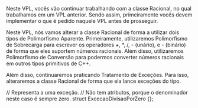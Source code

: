 Neste VPL, vocês vão continuar trabalhando com a classe Racional, no qual trabalhamos em um VPL anterior. Sendo assim, primeiramente vocês devem implementar o que é pedido naquele VPL antes de prosseguir.

Neste VPL, nós vamos alterar a classe Racional de forma a utilizar dois tipos de Polimorfismo Aparente. Primeiramente, utilizaremos Polimorfismo de Sobrecarga para escrever os operadores +, *, /, - (unário), e - (binário) de forma que eles suportem números racionais. Além disso, utilizaremos Polimorfismo de Conversão para podermos converter números racionais em outros tipos primitivos de C++.

Além disso, continuaremos praticando Tratamento de Exceções. Para isso, alteraremos a classe Racional de forma que ela lance exceções do tipo. 

// Representa a uma exceção.
// Não tem atributos, porque o denominador neste caso é sempre zero.
struct ExcecaoDivisaoPorZero {};
